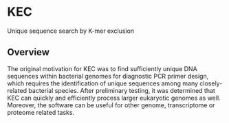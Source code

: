 # KEC 
Unique sequence search by K-mer exclusion

## Overview
The original motivation for KEC was to find sufficiently unique DNA sequences within bacterial genomes for diagnostic PCR primer design, which requires the identification of unique sequences among many closely-related bacterial species. After preliminary testing, it was determined that KEC can quickly and efficiently process larger eukaryotic genomes as well. Moreover, the software can be useful for other genome, transcriptome or proteome related tasks.